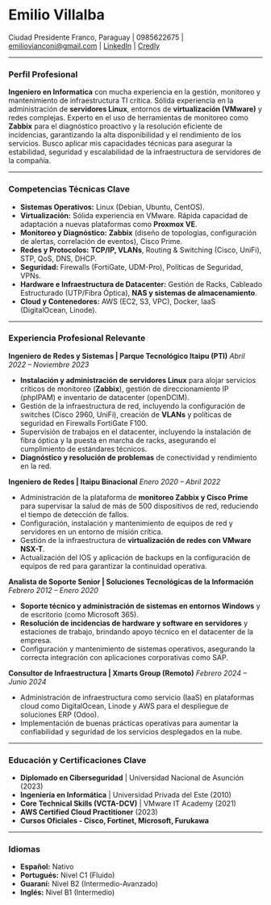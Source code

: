 # Emilio Villalba

Ciudad Presidente Franco, Paraguay | 0985622675 | emiliovianconi@gmail.com | [LinkedIn](https://linkedin.com/in/emiliovillalba) | [Credly](https://www.credly.com/users/emilio-villalba/edit/badges#credly)

---

### Perfil Profesional

**Ingeniero en Informatica** con mucha experiencia en la gestión, monitoreo y mantenimiento de infraestructura TI crítica. Sólida experiencia en la administración de **servidores Linux**, entornos de **virtualización (VMware)** y redes complejas. Experto en el uso de herramientas de monitoreo como **Zabbix** para el diagnóstico proactivo y la resolución eficiente de incidencias, garantizando la alta disponibilidad y el rendimiento de los servicios. Busco aplicar mis capacidades técnicas para asegurar la estabilidad, seguridad y escalabilidad de la infraestructura de servidores de la compañía.

---

### Competencias Técnicas Clave

*   **Sistemas Operativos:** Linux (Debian, Ubuntu, CentOS).
*   **Virtualización:** Sólida experiencia en VMware. Rápida capacidad de adaptación a nuevas plataformas como **Proxmox VE**.
*   **Monitoreo y Diagnóstico:** **Zabbix** (diseño de topologías, configuración de alertas, correlación de eventos), Cisco Prime.
*   **Redes y Protocolos:** **TCP/IP, VLANs**, Routing & Switching (Cisco, UniFi), STP, QoS, DNS, DHCP.
*   **Seguridad:** Firewalls (FortiGate, UDM-Pro), Políticas de Seguridad, VPNs.
*   **Hardware e Infraestructura de Datacenter:** Gestión de Racks, Cableado Estructurado (UTP/Fibra Óptica), **NAS y sistemas de almacenamiento**.
*   **Cloud y Contenedores:** AWS (EC2, S3, VPC), Docker, IaaS (DigitalOcean, Linode).

---

### Experiencia Profesional Relevante

**Ingeniero de Redes y Sistemas | Parque Tecnológico Itaipu (PTI)**
*Abril 2022 – Noviembre 2023*

*   **Instalación y administración de servidores Linux** para alojar servicios críticos de monitoreo (**Zabbix**), gestión de direccionamiento IP (phpIPAM) e inventario de datacenter (openDCIM).
*   Gestión de la infraestructura de red, incluyendo la configuración de switches (Cisco 2960, UniFi), creación de **VLANs** y políticas de seguridad en Firewalls FortiGate F100.
*   Supervisión de trabajos en el datacenter, incluyendo la instalación de fibra óptica y la puesta en marcha de racks, asegurando el cumplimiento de estándares técnicos.
*   **Diagnóstico y resolución de problemas** de conectividad y rendimiento en la red.

**Ingeniero de Redes | Itaipu Binacional**
*Enero 2020 – Abril 2022*

*   Administración de la plataforma de **monitoreo Zabbix y Cisco Prime** para supervisar la salud de más de 500 dispositivos de red, reduciendo el tiempo de detección de fallos.
*   Configuración, instalación y mantenimiento de equipos de red y servidores en un entorno de misión crítica.
*   Gestión de la infraestructura de **virtualización de redes con VMware NSX-T**.
*   Actualización del IOS y aplicación de backups en la configuración de equipos de red para garantizar la continuidad operativa.

**Analista de Soporte Senior | Soluciones Tecnológicas de la Información**
*Febrero 2012 – Enero 2020*

*   **Soporte técnico y administración de sistemas en entornos Windows** y de escritorio (como Microsoft 365).
*   **Resolución de incidencias de hardware y software en servidores** y estaciones de trabajo, brindando apoyo técnico en el datacenter de la empresa.
*   Configuración y mantenimiento de sistemas operativos, asegurando la correcta integración con aplicaciones corporativas como SAP.

**Consultor de Infraestructura | Xmarts Group (Remoto)**
*Febrero 2024 – Junio 2024*

*   Administración de infraestructura como servicio (IaaS) en plataformas cloud como DigitalOcean, Linode y AWS para el despliegue de soluciones ERP (Odoo).
*   Implementación de buenas prácticas operativas para aumentar la confiabilidad y seguridad de los servicios desplegados en la nube.

---

### Educación y Certificaciones Clave

*   **Diplomado en Ciberseguridad** | Universidad Nacional de Asunción (2023)
*   **Ingeniería en Informática** | Universidad Privada del Este (2010)
*   **Core Technical Skills (VCTA-DCV)** | VMware IT Academy (2021)
*   **AWS Certified Cloud Practitioner** (2023)
*   **Cursos Oficiales - Cisco, Fortinet, Microsoft, Furukawa**

---

### Idiomas

*   **Español:** Nativo
*   **Portugués:** Nivel C1 (Fluido)
*   **Guaraní:** Nivel B2 (Intermedio-Avanzado)
*   **Inglés:** Nivel B1 (Intermedio)
